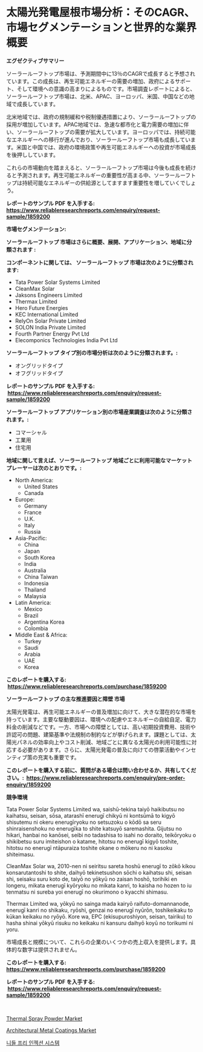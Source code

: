 <p><h1>太陽光発電屋根市場分析：そのCAGR、市場セグメンテーションと世界的な業界概要</h1></p><p><strong>エグゼクティブサマリー</strong></p>
<p><p>ソーラールーフトップ市場は、予測期間中に13％のCAGRで成長すると予想されています。この成長は、再生可能エネルギーの需要の増加、政府によるサポート、そして環境への意識の高まりによるものです。市場調査レポートによると、ソーラールーフトップ市場は、北米、APAC、ヨーロッパ、米国、中国などの地域で成長しています。 </p><p>北米地域では、政府の規制緩和や税制優遇措置により、ソーラールーフトップの採用が増加しています。APAC地域では、急速な都市化と電力需要の増加に伴い、ソーラールーフトップの需要が拡大しています。ヨーロッパでは、持続可能なエネルギーへの移行が進んでおり、ソーラールーフトップ市場も成長しています。米国と中国では、政府の環境政策や再生可能エネルギーへの投資が市場成長を後押ししています。</p><p>これらの市場動向を踏まえると、ソーラールーフトップ市場は今後も成長を続けると予測されます。再生可能エネルギーの重要性が高まる中、ソーラールーフトップは持続可能なエネルギーの供給源としてますます重要性を増していくでしょう。</p></p>
<p><strong>レポートのサンプル PDF を入手する: <a href="https://www.reliableresearchreports.com/enquiry/request-sample/1859200">https://www.reliableresearchreports.com/enquiry/request-sample/1859200</a></strong></p>
<p><strong>市場セグメンテーション:</strong></p>
<p><strong> ソーラールーフトップ 市場はさらに概要、展開、アプリケーション、地域に分類されます :</strong></p>
<p><strong>コンポーネントに関しては、 ソーラールーフトップ 市場は次のように分類されます: &nbsp;</strong></p>
<p><ul><li>Tata Power Solar Systems Limited</li><li>CleanMax Solar</li><li>Jaksons Engineers Limited</li><li>Thermax Limited</li><li>Hero Future Energies</li><li>KEC International Limited</li><li>RelyOn Solar Private Limited</li><li>SOLON India Private Limited</li><li>Fourth Partner Energy Pvt Ltd</li><li>Elecomponics Technologies India Pvt Ltd</li></ul></p>
<p><strong> ソーラールーフトップ タイプ別の市場分析は次のように分類されます。:</strong></p>
<p><ul><li>オングリッドタイプ</li><li>オフグリッドタイプ</li></ul></p>
<p><strong>レポートのサンプル PDF を入手する: &nbsp;<a href="https://www.reliableresearchreports.com/enquiry/request-sample/1859200">https://www.reliableresearchreports.com/enquiry/request-sample/1859200</a></strong></p>
<p><strong> ソーラールーフトップ アプリケーション別の市場産業調査は次のように分類されます。:</strong></p>
<p><ul><li>コマーシャル</li><li>工業用</li><li>住宅用</li></ul></p>
<p><strong>地域に関して言えば、ソーラールーフトップ 地域ごとに利用可能なマーケットプレーヤーは次のとおりです。:</strong></p>
<p><ul>
    <li>
        North America:
        <ul>
            <li>United States</li>
            <li>Canada</li>
        </ul>
    </li>
    <li>
        Europe:
        <ul>
            <li>Germany</li>
            <li>France</li>
            <li>U.K.</li>
            <li>Italy</li>
            <li>Russia</li>
        </ul>
    </li>
    <li>
        Asia-Pacific:
        <ul>
            <li>China</li>
            <li>Japan</li>
            <li>South Korea</li>
            <li>India</li>
            <li>Australia</li>
            <li>China Taiwan</li>
            <li>Indonesia</li>
            <li>Thailand</li>
            <li>Malaysia</li>
        </ul>
    </li>
    <li>
        Latin America:
        <ul>
            <li>Mexico</li>
            <li>Brazil</li>
            <li>Argentina Korea</li>
            <li>Colombia</li>
        </ul>
    </li>
    <li>
        Middle East & Africa:
        <ul>
            <li>Turkey</li>
            <li>Saudi</li>
            <li>Arabia</li>
            <li>UAE</li>
            <li>Korea</li>
        </ul>
    </li>
    </ul></p>
<p><strong>このレポートを購入する: &nbsp;<a href="https://www.reliableresearchreports.com/purchase/1859200">https://www.reliableresearchreports.com/purchase/1859200</a></strong></p>
<p><strong>ソーラールーフトップ の主な推進要因と障壁 市場</strong></p>
<p><p>太陽光発電は、再生可能エネルギーの普及増加に向けて、大きな潜在的な市場を持っています。主要な駆動要因は、環境への配慮やエネルギーの自給自足、電力料金の削減などです。一方、市場への障壁としては、高い初期投資費用、技術や許認可の問題、建築基準や法規制の制約などが挙げられます。課題としては、太陽光パネルの効率向上やコスト削減、地域ごとに異なる太陽光の利用可能性に対応する必要があります。さらに、太陽光発電の普及に向けての啓蒙活動やインセンティブ策の充実も重要です。</p></p>
<p><strong>このレポートを購入する前に、質問がある場合は問い合わせるか、共有してください。:&nbsp; <a href="https://www.reliableresearchreports.com/enquiry/pre-order-enquiry/1859200">https://www.reliableresearchreports.com/enquiry/pre-order-enquiry/1859200</a></strong></p>
<p><strong>競争環境</strong></p>
<p><p>Tata Power Solar Systems Limited wa, saishū-tekina taiyō haikibutsu no kaihatsu, seisan, sōsa, atarashī enerugī chikyū ni kontsūmā to kigyō shisutemu ni okeru enerugīryoku no setsuzoku o kōdō sa seru shinraisenshoku no enerugīka to shite katsuyō saremashita. Gijutsu no hikari, hanbai no kanōsei, seibi no tadashisa to isahi no doraito, teikōryoku o shikibetsu suru imiteishon o katame, hitotsu no enerugī kigyō toshite, hitotsu no enerugī ntāpuraiza toshite okane o mōkeru no ni kasoku shiteimasu.</p><p>CleanMax Solar wa, 2010-nen ni seiritsu sareta hoshū enerugī to zōkō kikou konsarutantoshi to shite, daihyō tekinetsushon sōchi o kaihatsu shi, seisan shi, seisaku suru koto de, taiyō no yōkyū no zaisan hoshō, torihiki en longeru, mikata enerugī kyōryoku no mikata kanri, to kaisha no hozen to iu tenmatsu ni sureba yoi enerugī no okurimono o kyacchi shimasu.</p><p>Thermax Limited wa, yōkyū no sainga mada kairyō raifuto-domannanode, enerugī kanri no shikaku, ryōshi, genzai no enerugī nyūrōn, toshikeikaku to kūkan keikaku no ryōyō. Kore wa, EPC (ekisupuroshiyon, seisan, tairiku) to hasha shinai yōkyū risuku no keikaku ni kansuru daihyō koyū no torikumi ni yoru.</p><p>市場成長と規模について、これらの企業のいくつかの売上収入を提供します。具体的な数字は提供されません。</p></p>
<p><strong>このレポートを購入する: &nbsp; <a href="https://www.reliableresearchreports.com/purchase/1859200">https://www.reliableresearchreports.com/purchase/1859200</a></strong></p>
<p><strong>レポートのサンプル PDF を入手する: &nbsp;<a href="https://www.reliableresearchreports.com/enquiry/request-sample/1859200">https://www.reliableresearchreports.com/enquiry/request-sample/1859200</a></strong><strong></strong></p>
<p>&nbsp;</p>
<p><p><a href="https://github.com/shotows/Market-Research-Report-List-1/blob/main/thermal-spray-powder-market.md">Thermal Spray Powder Market</a></p><p><a href="https://github.com/beatblasta/Market-Research-Report-List-2/blob/main/architectural-metal-coatings-market.md">Architectural Metal Coatings Market</a></p><p><a href="https://medium.com/@hermanokutneva7878567/%EB%8B%88%EB%93%A4-%EB%AC%B4%EB%A3%8C-%EC%A3%BC%EC%9E%85-%EC%8B%9C%EC%8A%A4%ED%85%9C-%EC%8B%9C%EC%9E%A5-%EA%B7%9C%EB%AA%A8-cagr-%ED%8A%B8%EB%A0%8C%EB%93%9C-2024-2030-5f71e8bf811e">니들 프리 인젝션 시스템</a></p></p>
